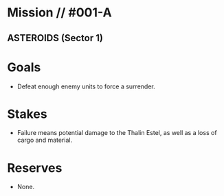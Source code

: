 # Mission // #001-A
## ASTEROIDS (Sector 1)

# Goals
- Defeat enough enemy units to force a surrender.

# Stakes
- Failure means potential damage to the Thalin Estel, as well as a loss of cargo and material.

# Reserves
- None.